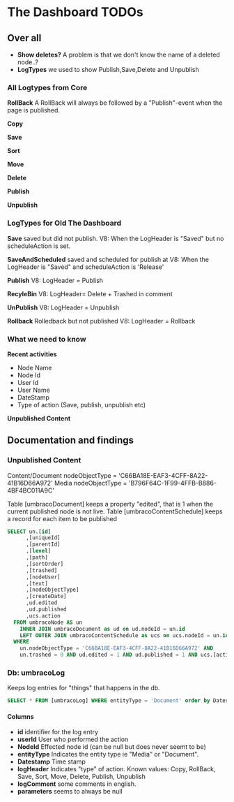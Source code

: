 # The Dashboard TODOs

## Over all


* **Show deletes?** A problem is that we don't know the name of a deleted node..? 
* **LogTypes** we used to show Publish,Save,Delete and Unpublish

### All Logtypes from Core

**RollBack**
A RollBack will always be followed by a "Publish"-event when the page is published.

**Copy**

**Save**

**Sort**

**Move**

**Delete**

**Publish**

**Unpublish**

### LogTypes for Old The Dashboard
**Save**
saved but did not publish.
V8: When the LogHeader is "Saved" but no scheduleAction is set.

**SaveAndScheduled**
saved and scheduled for publish at
V8: When the LogHeader is "Saved" and scheduleAction is 'Release'

**Publish**
V8: LogHeader = Publish

**RecyleBin**
V8: LogHeader= Delete + Trashed in comment

**UnPublish**
V8: LogHeader = Unpublish

**Rollback**
Rolledback but not published
V8: LogHeader = Rollback


### What we need to know

**Recent activities**
* Node Name
* Node Id
* User Id
* User Name
* DateStamp
* Type of action (Save, publish, unpublish etc)


**Unpublished Content**



## Documentation and findings

### Unpublished Content

Content/Document nodeObjectType = 'C66BA18E-EAF3-4CFF-8A22-41B16D66A972'
Media nodeObjectType = 'B796F64C-1F99-4FFB-B886-4BF4BC011A9C'


Table [umbracoDocument] keeps a property "edited", that is 1 when the current published node is not live.
Table [umbracoContentSchedule] keeps a record for each item to be published


```sql
SELECT un.[id]
      ,[uniqueId]
      ,[parentId]
      ,[level]
      ,[path]
      ,[sortOrder]
      ,[trashed]
      ,[nodeUser]
      ,[text]
      ,[nodeObjectType]
      ,[createDate]
	  ,ud.edited
	  ,ud.published
	  ,ucs.action
  FROM umbracoNode AS un
	INNER JOIN umbracoDocument as ud on ud.nodeId = un.id
	LEFT OUTER JOIN umbracoContentSchedule as ucs on ucs.nodeId = un.id
  WHERE 
	un.nodeObjectType = 'C66BA18E-EAF3-4CFF-8A22-41B16D66A972' AND
	un.trashed = 0 AND ud.edited = 1 AND ud.published = 1 AND ucs.[action] is null
```


### Db: umbracoLog
Keeps log entries for "things" that happens in the db.

```sql
SELECT * FROM [umbracoLog] WHERE entityType = 'Document' order by Datestamp desc
```

#### Columns
* **id** identifier for the log entry
* **userId** User who performed the action
* **NodeId** Effected node id (can be null but does never seemt to be)
* **entityType** Indicates the entity type ie "Media" or "Document".
* **Datestamp** Time stamp
* **logHeader** Indicates "type" of action. Known values: Copy, RollBack, Save, Sort, Move, Delete, Publish, Unpublish
* **logComment** some comments in english.
* **parameters** seems to always be null


